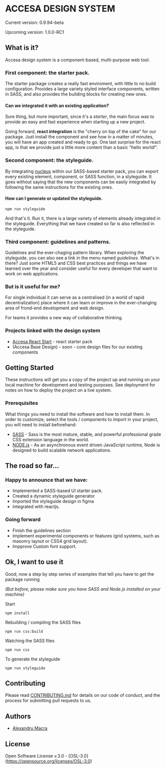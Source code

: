 # ACCESA DESIGN SYSTEM

Current version: 0.9.94-beta

Upcoming version: 1.0.0-RC1

## What is it?

Accesa design system is a component-based, multi-purpose web tool.

### First component: the starter pack.
The starter package creates a really fast enviroment, with little to no build configuration.
Provides a large variety styled interface components, written in SASS, and also provides the building blocks for creating new ones.

#### Can we integrated it with an existing application?
Sure thing, but more important, since it's a *starter*, the main focus was to provide an easy and fast experience when starting up a new project.

Going forward, **react integration** is the "cherry on top of the cake" for our package. Just install the component and see how in a matter of minutes, you will have an app created and ready to go. 
One last surprise for the react app, is that we provide just a little more content than a basic "hello world!".

### Second component: the styleguide.
By integrating [nucleus](https://github.com/holidaypirates/nucleus) within our SASS-based starter pack, you can export every existing element, component, or SASS function, in a styleguide. It goes without saying that the new components can be easily integrated by following the same instructions for the existing ones.

#### How can I generate or updated the styleguide.

```
npm run styleguide
```
And that's it. Run it, there is a large variety of elements already integrated in the styleguide. Everything that we have created so far is also reflected in the styleguide.

### Third component: guidelines and patterns.

Guidelines and the ever-chaging pattern library.
When exploring the styleguide, you can also see a link in the menu named *guidelines*. 
What's in there? Just some HTML5 and CSS best practices and things we have learned over the year and consider useful for every developer that want to work on web applications.

### But is it useful for me?

For single individual it can serve as a centralised (in a world of rapid decentralization) place where it can learn or improve in the ever-changing area of frond-end development and web design.

For teams it provides a new way of collaborative thinking.

### Projects linked with the design system
* [Accesa React Start](https://github.com/alex-macra/react) - react starter pack
* (Accesa Base Design) - soon - core design files for our existing components

## Getting Started

These instructions will get you a copy of the project up and running on your local machine for development and testing purposes. See deployment for notes on how to deploy the project on a live system.

### Prerequisites

What things you need to install the software and how to install them.
In order to customize, select the tools / components to import in your project, you will need to install beforehand:

* [SASS](https://sass-lang.com) - Sass is the most mature, stable, and powerful professional grade CSS extension language in the world.
* [NODE.js](https://nodejs.org) - As an asynchronous event driven JavaScript runtime, Node is designed to build scalable network applications.

## The road so far...

### Happy to announce that we have:
  * Implemented a SASS-based UI starter pack.
  * Created a dynamic styleguide generator
  * Imported the styleguide design in figma
  * Integrated with reactjs.
  
### Going forward
  * Finish the guidelines section
  * Implement experimental components or features (grid systems, such as masonry layout or CSS4 grid layout).
  * Impprove Custom font support.

## Ok, I want to use it

Good, now a step by step series of examples that tell you have to get the package running

*(But before, please make sure you have SASS and Node.js installed on your machine)*

Start
```
npm install
```

Rebuilding / compiling the SASS files
```
npm run css:build
```

Watching the SASS files
```
npm run css
```

To generate the styleguide
```
npm run styleguide
```

## Contributing

Please read [CONTRIBUTING.md](https://github.com/alex-macra/accesa-design-system/blob/master/CONTRIBUTING.md) for details on our code of conduct, and the process for submitting pull requests to us.

## Authors

* [Alexandru Macra](https://github.com/alex-macra)

## License

Open Software License v.3.0 - [OSL-3.0] (https://opensource.org/licenses/OSL-3.0)